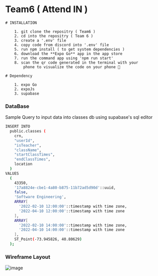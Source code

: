 # Team6 ( Attend IN ) 

    # INSTALLATION 

        1. git clone the repositry ( Team6 )
        2. cd into the repositry ( Team 6 )
        3. create a '.env' file 
        4. copy code from discord into '.env' file
        5. run npm install ( to get system dependencies )
        6. download the **Expo Go** app in the app store 
        7. run the command app using 'npm run start'
        8. scan the qr code generated in the terminal with your
            phone to visualize the code on your phone 📲

    # Dependency 

        1. expo Go
        2. expoJs 
        3. supabase

### DataBase ### 

Sample Query to input data into classes db using supabase's sql editor

```sh
INSERT INTO
  public.classes (
    crn,
    "userId",
    "isTeacher",
    "className",
    "startClassTimes",
    "endClassTimes",
    location
  )
VALUES
  (
    43350,
    '17a8824e-cbe1-4a80-b875-11b72ad5d90d'::uuid,
    false,
    'Software Engineering',
    ARRAY[
      '2022-02-10 12:00:00'::timestamp with time zone,
      '2022-04-10 12:00:00'::timestamp with time zone
    ],
    ARRAY[
      '2022-02-10 14:00:00'::timestamp with time zone,
      '2022-04-10 14:00:00'::timestamp with time zone
    ],
    ST_Point(-73.945826, 40.80629)
  );
```
### Wireframe Layout

![image](https://github.com/CSC-4350-SP2024/Team6/assets/73751366/617c5382-5ddf-466f-8ec2-4501d86de239)
